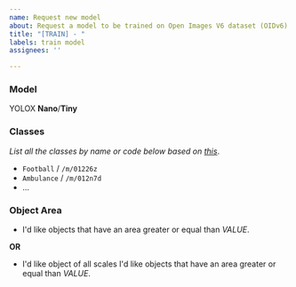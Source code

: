 ```yaml
---
name: Request new model
about: Request a model to be trained on Open Images V6 dataset (OIDv6)
title: "[TRAIN] - "
labels: train model
assignees: ''

---
```


### Model

YOLOX **Nano**/**Tiny**

### Classes

_List all the classes by name or code below based
on [this](https://storage.googleapis.com/openimages/v5/class-descriptions-boxable.csv)_.

* `Football` / `/m/01226z`
* `Ambulance` / `/m/012n7d`
* ...

### Object Area

* I'd like objects that have an area greater or equal than _VALUE_.

**OR**

* I'd like object of all scales
I'd like objects that have an area greater or equal than _VALUE_.
